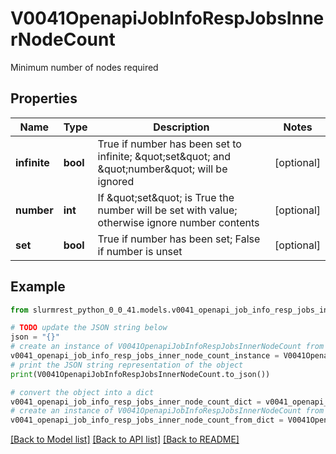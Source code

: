 # V0041OpenapiJobInfoRespJobsInnerNodeCount

Minimum number of nodes required

## Properties

Name | Type | Description | Notes
------------ | ------------- | ------------- | -------------
**infinite** | **bool** | True if number has been set to infinite; \&quot;set\&quot; and \&quot;number\&quot; will be ignored | [optional] 
**number** | **int** | If \&quot;set\&quot; is True the number will be set with value; otherwise ignore number contents | [optional] 
**set** | **bool** | True if number has been set; False if number is unset | [optional] 

## Example

```python
from slurmrest_python_0_0_41.models.v0041_openapi_job_info_resp_jobs_inner_node_count import V0041OpenapiJobInfoRespJobsInnerNodeCount

# TODO update the JSON string below
json = "{}"
# create an instance of V0041OpenapiJobInfoRespJobsInnerNodeCount from a JSON string
v0041_openapi_job_info_resp_jobs_inner_node_count_instance = V0041OpenapiJobInfoRespJobsInnerNodeCount.from_json(json)
# print the JSON string representation of the object
print(V0041OpenapiJobInfoRespJobsInnerNodeCount.to_json())

# convert the object into a dict
v0041_openapi_job_info_resp_jobs_inner_node_count_dict = v0041_openapi_job_info_resp_jobs_inner_node_count_instance.to_dict()
# create an instance of V0041OpenapiJobInfoRespJobsInnerNodeCount from a dict
v0041_openapi_job_info_resp_jobs_inner_node_count_from_dict = V0041OpenapiJobInfoRespJobsInnerNodeCount.from_dict(v0041_openapi_job_info_resp_jobs_inner_node_count_dict)
```
[[Back to Model list]](../README.md#documentation-for-models) [[Back to API list]](../README.md#documentation-for-api-endpoints) [[Back to README]](../README.md)



